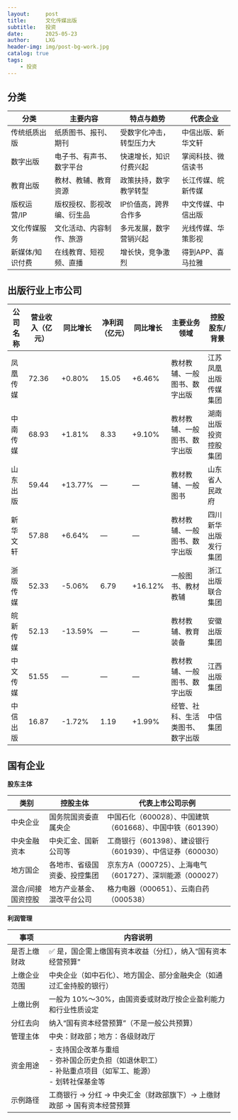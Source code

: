 ```yaml
---
layout:     post
title:      文化传媒出版
subtitle:   投资
date:       2025-05-23
author:     LXG
header-img: img/post-bg-work.jpg
catalog: true
tags:
    - 投资
---
```


## 分类

| 分类           | 主要内容                   | 特点与趋势                  | 代表企业           |
|----------------|----------------------------|-----------------------------|--------------------|
| 传统纸质出版   | 纸质图书、报刊、期刊        | 受数字化冲击，转型压力大    | 中信出版、新华文轩  |
| 数字出版       | 电子书、有声书、数字平台    | 快速增长，知识付费兴起      | 掌阅科技、微信读书  |
| 教育出版       | 教材、教辅、教育资源        | 政策扶持，数字教学转型      | 长江传媒、皖新传媒  |
| 版权运营/IP    | 版权授权、影视改编、衍生品  | IP价值高，跨界合作多        | 中文传媒、中信出版  |
| 文化传媒服务   | 文化活动、内容制作、旅游    | 多元发展，数字营销兴起      | 光线传媒、华策影视  |
| 新媒体/知识付费| 在线教育、短视频、直播      | 增长快，竞争激烈            | 得到APP、喜马拉雅  |

## 出版行业上市公司

| 公司名称   | 营业收入（亿元） | 同比增长 | 净利润（亿元） | 同比增长 | 主要业务领域                   | 控股股东/背景             |
|------------|------------------|-----------|-----------------|-----------|------------------------------|--------------------------|
| 凤凰传媒   | 72.36            | +0.80%    | 15.05           | +6.46%    | 教材教辅、一般图书、数字出版   | 江苏凤凰出版传媒集团     |
| 中南传媒   | 68.93            | +1.81%    | 8.33            | +9.10%    | 教材教辅、一般图书、数字出版   | 湖南出版投资控股集团     |
| 山东出版   | 59.44            | +13.77%   | —              | —         | 教材教辅、一般图书             | 山东省人民政府           |
| 新华文轩   | 57.88            | +6.64%    | —              | —         | 教材教辅、一般图书、数字出版   | 四川新华出版发行集团     |
| 浙版传媒   | 52.33            | -5.06%    | 6.79            | +16.12%   | 一般图书、教材教辅             | 浙江出版联合集团         |
| 皖新传媒   | 52.13            | -13.59%   | —              | —         | 教材教辅、教育装备             | 安徽出版集团             |
| 中文传媒   | 51.55            | —         | —              | —         | 教材教辅、一般图书、数字出版   | 江西出版集团             |
| 中信出版   | 16.87            | -1.72%    | 1.19            | +1.99%    | 经管、社科、生活类图书、数字出版 | 中信集团                 |

## 国有企业

**股东主体**

| 类别           | 控股主体                     | 代表上市公司示例             |
|----------------|------------------------------|------------------------------|
| 中央企业       | 国务院国资委直属央企         | 中国石化（600028）、中国建筑（601668）、中国中铁（601390） |
| 中央金融资本   | 中央汇金、国新公司等         | 工商银行（601398）、建设银行（601939）、中信证券（600030） |
| 地方国企       | 各地市、省级国资委、投控集团 | 京东方A（000725）、上海电气（601727）、深圳能源（000027） |
| 混合/间接国资控股 | 地方产业基金、混改平台公司     | 格力电器（000651）、云南白药（000538）               |

**利润管理**

| 事项           | 内容说明                                                                 |
|----------------|--------------------------------------------------------------------------|
| 是否上缴财政     | ✅ 是，国企需上缴国有资本收益（分红），纳入“国有资本经营预算”                             |
| 上缴企业范围     | 中央企业（如中石化）、地方国企、部分金融央企（如通过汇金持股的银行）                            |
| 上缴比例        | 一般为 10%～30%，由国资委或财政厅按企业盈利能力和行业性质设定                                   |
| 分红去向        | 纳入“国有资本经营预算”（不是一般公共预算）                                                       |
| 管理主体        | 中央：财政部；地方：各级财政厅                                                                   |
| 资金用途        | - 支持国企改革与重组<br>- 弥补国企历史负担（如退休职工）<br>- 补贴重点项目（如军工、能源）<br>- 划转社保基金等 |
| 示例路径        | 工商银行 → 分红 → 中央汇金（财政部旗下）→ 上缴财政部 → 国有资本经营预算                           |






























